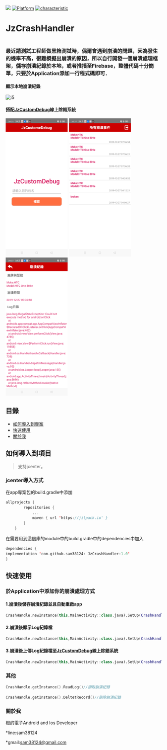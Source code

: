 [![](https://jitpack.io/v/sam38124/JzCrashHandler.svg)](https://jitpack.io/#sam38124/JzCrashHandler)
[![Platform](https://img.shields.io/badge/平台-%20Android%20-brightgreen.svg)](https://github.com/sam38124)
[![characteristic](https://img.shields.io/badge/特點-%20輕量級%20%7C%20簡單易用%20%20%7C%20穩定%20-brightgreen.svg)](https://github.com/sam38124)
# JzCrashHandler
### <br> 最近請測試工程師做黑箱測試時，偶爾會遇到崩潰的問題，因為發生的機率不高，很難模擬出崩潰的原因，所以自行開發一個崩潰處理框架，儲存崩潰紀錄於本地，或者推播至Firebase，整體代碼十分簡單，只要於Application添加一行程式碼即可．

#### 顯示本地崩潰紀錄

<img src="https://github.com/sam38124/JzCrashHandler/blob/master/IMG_mdny8p.gif" width = "200"  alt="i5" /> 

#### 搭配[JzCustomDebug](https://github.com/sam38124/JzCustomDebug)線上除錯系統

<img src="https://github.com/sam38124/JzCustomDebug/blob/master/i1.png" width = "200"  alt="i1" />  <img src="https://github.com/sam38124/JzCustomDebug/blob/master/i2.png" width = "200"  alt="i2" />  <img src="https://github.com/sam38124/JzCustomDebug/blob/master/i3.png" width = "200"  alt="i3" />

## 目錄
* [如何導入到專案](#Import)
* [快速使用](#Use)
* [關於我](#About)

<a name="Import"></a>
## 如何導入到項目
> 支持jcenter。 <br/>

### jcenter導入方式
在app專案包的build.gradle中添加
```kotlin
allprojects {
		repositories {
			...
			maven { url 'https://jitpack.io' }
		}
	}
```

在需要用到這個庫的module中的build.gradle中的dependencies中加入
```kotlin
dependencies {
implementation 'com.github.sam38124: JzCrashHandler:1.0'
}
```
<a name="Use"></a>
## 快速使用

### 於Application中添加你的崩潰處理方式 

#### 1.崩潰後儲存崩潰紀錄並且自動重啟app
```kotlin
CrashHandle.newInstance(this,MainActivity::class.java).SetUp(CrashHandle.RESTART)
```
#### 2.崩潰後顯示Log紀錄檔
```kotlin
CrashHandle.newInstance(this,MainActivity::class.java).SetUp(CrashHandle.SHOW_CRASH_MESSAGE)
```
#### 3.崩潰後上傳Log紀錄檔至[JzCustomDebug](https://github.com/sam38124/JzCustomDebug)線上除錯系統
```kotlin
CrashHandle.newInstance(this,MainActivity::class.java).SetUp(CrashHandle.RESTART)
```
### 其他 
```kotlin
CrashHandle.getInstance().ReadLog()//讀取崩潰紀錄

CrashHandle.getInstance().DeltetRecord()//刪除崩潰紀錄
```
<a name="About"></a>
### 關於我
橙的電子Android and Ios Developer

*line:sam38124

*gmail:sam38124@gmail.com
